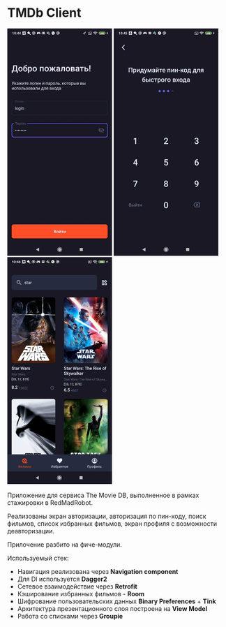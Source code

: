 # TMDb Client
<img width="240" src="/Screenshot_login.jpg"> <img width="240" src="/Screenshot_pin.jpg"> <img width="240" src="/Screenshot_movies.jpg">

Приложение для сервиса The Movie DB, выполненное в рамках стажировки в RedMadRobot.

Реализованы экран авторизации, авторизация по пин-коду, поиск фильмов, список избранных фильмов, экран профиля с возможности деавторизации.

Прилочение разбито на фиче-модули.

Используемый стек:
* Навигация реализована через **Navigation component**
* Для DI используется **Dagger2**
* Сетевое взаимодействие через **Retrofit**
* Кэширование избранных фильмов - **Room**
* Шифрование пользовательских данных **Binary Preferences** + **Tink**
* Архитектура презентационного слоя построена на  **View Model**
* Работа со списками через **Groupie**

